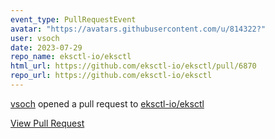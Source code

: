 ```yaml
---
event_type: PullRequestEvent
avatar: "https://avatars.githubusercontent.com/u/814322?"
user: vsoch
date: 2023-07-29
repo_name: eksctl-io/eksctl
html_url: https://github.com/eksctl-io/eksctl/pull/6870
repo_url: https://github.com/eksctl-io/eksctl
---
```


<a href='https://github.com/vsoch' target='_blank'>vsoch</a> opened a pull request to <a href='https://github.com/eksctl-io/eksctl' target='_blank'>eksctl-io/eksctl</a>

<a href='https://github.com/eksctl-io/eksctl/pull/6870' target='_blank'>View Pull Request</a>